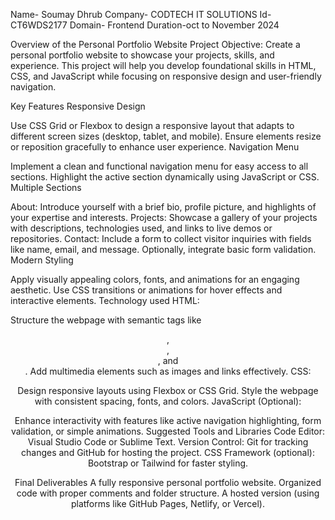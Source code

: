 Name- Soumay Dhrub
Company- CODTECH IT SOLUTIONS
Id-CT6WDS2177
Domain- Frontend
Duration-oct to November 2024

Overview of the Personal Portfolio Website Project
Objective:
Create a personal portfolio website to showcase your projects, skills, and experience. This project will help you develop foundational skills in HTML, CSS, and JavaScript while focusing on responsive design and user-friendly navigation.

Key Features
Responsive Design

Use CSS Grid or Flexbox to design a responsive layout that adapts to different screen sizes (desktop, tablet, and mobile).
Ensure elements resize or reposition gracefully to enhance user experience.
Navigation Menu

Implement a clean and functional navigation menu for easy access to all sections.
Highlight the active section dynamically using JavaScript or CSS.
Multiple Sections

About: Introduce yourself with a brief bio, profile picture, and highlights of your expertise and interests.
Projects: Showcase a gallery of your projects with descriptions, technologies used, and links to live demos or repositories.
Contact: Include a form to collect visitor inquiries with fields like name, email, and message. Optionally, integrate basic form validation.
Modern Styling

Apply visually appealing colors, fonts, and animations for an engaging aesthetic.
Use CSS transitions or animations for hover effects and interactive elements.
Technology used
HTML:

Structure the webpage with semantic tags like <header>, <nav>, <section>, and <footer>.
Add multimedia elements such as images and links effectively.
CSS:

Design responsive layouts using Flexbox or CSS Grid.
Style the webpage with consistent spacing, fonts, and colors.
JavaScript (Optional):

Enhance interactivity with features like active navigation highlighting, form validation, or simple animations.
Suggested Tools and Libraries
Code Editor: Visual Studio Code or Sublime Text.
Version Control: Git for tracking changes and GitHub for hosting the project.
CSS Framework (optional): Bootstrap or Tailwind for faster styling.

Final Deliverables
A fully responsive personal portfolio website.
Organized code with proper comments and folder structure.
A hosted version (using platforms like GitHub Pages, Netlify, or Vercel).
